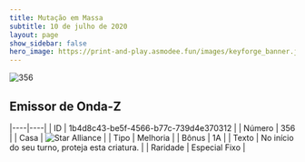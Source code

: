 ```yaml
---
title: Mutação em Massa
subtitle: 10 de julho de 2020
layout: page
show_sidebar: false
hero_image: https://print-and-play.asmodee.fun/images/keyforge_banner.jpg
---
```


![356](https://cdn.keyforgegame.com/media/card_front/pt/479_356_58JWRV9JVR9W_pt.png)

## Emissor de Onda-Z

|----|----|
| ID | 1b4d8c43-be5f-4566-b77c-739d4e370312 |
| Número | 356 |
| Casa | ![Star Alliance](https://archonarcana.com/images/thumb/7/7d/Star_Alliance.png/22px-Star_Alliance.png "Aliança Estelar") |
| Tipo | Melhoria |
| Bônus | 1A |
| Texto | No início do seu turno, proteja esta criatura. |
| Raridade | Especial Fixo |
